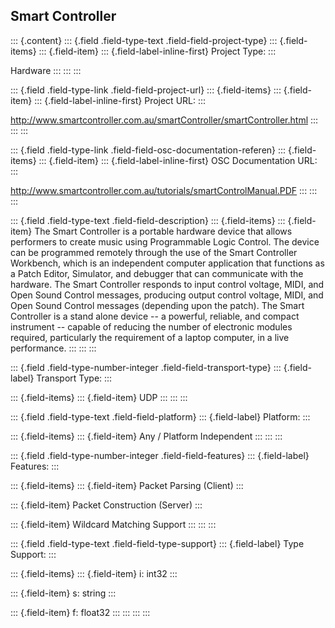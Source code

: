 ## Smart Controller

::: {.content}
::: {.field .field-type-text .field-field-project-type}
::: {.field-items}
::: {.field-item}
::: {.field-label-inline-first}
Project Type:
:::

Hardware
:::
:::
:::

::: {.field .field-type-link .field-field-project-url}
::: {.field-items}
::: {.field-item}
::: {.field-label-inline-first}
Project URL:
:::

<http://www.smartcontroller.com.au/smartController/smartController.html>
:::
:::
:::

::: {.field .field-type-link .field-field-osc-documentation-referen}
::: {.field-items}
::: {.field-item}
::: {.field-label-inline-first}
OSC Documentation URL:
:::

<http://www.smartcontroller.com.au/tutorials/smartControlManual.PDF>
:::
:::
:::

::: {.field .field-type-text .field-field-description}
::: {.field-items}
::: {.field-item}
The Smart Controller is a portable hardware device that allows
performers to create music using Programmable Logic Control. The device
can be programmed remotely through the use of the Smart Controller
Workbench, which is an independent computer application that functions
as a Patch Editor, Simulator, and debugger that can communicate with the
hardware. The Smart Controller responds to input control voltage, MIDI,
and Open Sound Control messages, producing output control voltage, MIDI,
and Open Sound Control messages (depending upon the patch). The Smart
Controller is a stand alone device \-- a powerful, reliable, and compact
instrument \-- capable of reducing the number of electronic modules
required, particularly the requirement of a laptop computer, in a live
performance.
:::
:::
:::

::: {.field .field-type-number-integer .field-field-transport-type}
::: {.field-label}
Transport Type:
:::

::: {.field-items}
::: {.field-item}
UDP
:::
:::
:::

::: {.field .field-type-text .field-field-platform}
::: {.field-label}
Platform:
:::

::: {.field-items}
::: {.field-item}
Any / Platform Independent
:::
:::
:::

::: {.field .field-type-number-integer .field-field-features}
::: {.field-label}
Features:
:::

::: {.field-items}
::: {.field-item}
Packet Parsing (Client)
:::

::: {.field-item}
Packet Construction (Server)
:::

::: {.field-item}
Wildcard Matching Support
:::
:::
:::

::: {.field .field-type-text .field-field-type-support}
::: {.field-label}
Type Support:
:::

::: {.field-items}
::: {.field-item}
i: int32
:::

::: {.field-item}
s: string
:::

::: {.field-item}
f: float32
:::
:::
:::
:::
